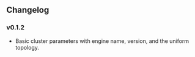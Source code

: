 ## Changelog

### v0.1.2

- Basic cluster parameters with engine name, version, and the uniform topology.


